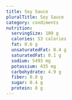 ```yaml
---
title: Soy Sauce
pluralTitle: Soy Sauce
category: condiments
nutrition:
  servingSize: 100 g
  calories: 53 calories
  fat: 0.6 g
  unsaturatedFat: 0.4 g
  saturatedFat: 0.1 g
  sodium: 5493 mg
  potassium: 435 mg
  carbohydrate: 4.9 g
  fiber: 0.8 g
  sugar: 0.4 g
  protein: 8 g
---
```

